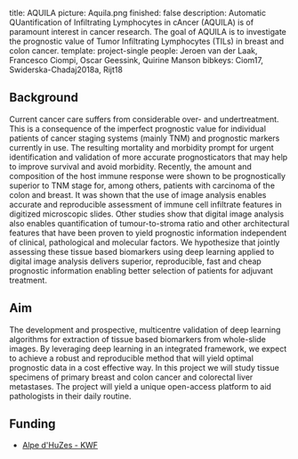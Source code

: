 title: AQUILA
picture: Aquila.png
finished: false
description: Automatic QUantification of Infiltrating Lymphocytes in cAncer (AQUILA) is of paramount interest in cancer research. The goal of AQUILA is to investigate the prognostic value of Tumor Infiltrating Lymphocytes (TILs) in breast and colon cancer.
template: project-single
people: Jeroen van der Laak, Francesco Ciompi, Oscar Geessink, Quirine Manson
bibkeys: Ciom17, Swiderska-Chadaj2018a, Rijt18

## Background
Current cancer care suffers from considerable over- and undertreatment. This is a consequence of the imperfect prognostic value for individual patients of cancer staging systems (mainly TNM) and prognostic markers currently in use. The resulting mortality and morbidity prompt for urgent identification and validation of more accurate prognosticators that may help to improve survival and avoid morbidity. Recently, the amount and composition of the host immune response were shown to be prognostically superior to TNM stage for, among others, patients with carcinoma of the colon and breast. It was shown that the use of image analysis enables accurate and reproducible assessment of immune cell infiltrate features in digitized microscopic slides. Other studies show that digital image analysis also enables quantification of tumour-to-stroma ratio and other architectural features that have been proven to yield prognostic information independent of clinical, pathological and molecular factors. We hypothesize that jointly assessing these tissue based biomarkers using deep learning applied to digital image analysis delivers superior, reproducible, fast and cheap prognostic information enabling better selection of patients for adjuvant treatment.

## Aim
The development and prospective, multicentre validation of deep learning algorithms for extraction of tissue based biomarkers from whole-slide images. By leveraging deep learning in an integrated framework, we expect to achieve a robust and reproducible method that will yield optimal prognostic data in a cost effective way. In this project we will study tissue specimens of primary breast and colon cancer and colorectal liver metastases. The project will yield a unique open-access platform to aid pathologists in their daily routine.

## Funding
- [Alpe d'HuZes - KWF](https://www.kwf.nl/helpjijons/alpedhuzes/Pages/default.aspx)
